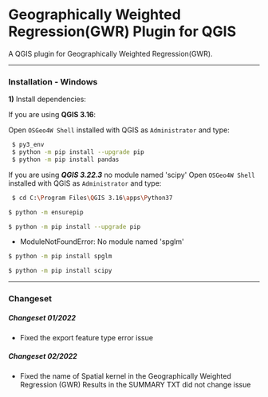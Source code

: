 # Geographically Weighted Regression(GWR) Plugin for QGIS
A QGIS plugin for Geographically Weighted Regression(GWR).

___
### Installation - Windows

**1)** Install dependencies:

If you are using **QGIS 3.16**:

Open `OSGeo4W Shell` installed with QGIS as `Administrator` and type:
```sh
 $ py3_env
 $ python -m pip install --upgrade pip
 $ python -m pip install pandas
```

If you are using ***QGIS 3.22.3***
no module named 'scipy'
Open `OSGeo4W Shell` installed with QGIS as `Administrator` and type:
```sh 
 $ cd C:\Program Files\QGIS 3.16\apps\Python37
```
 
```sh 
$ python -m ensurepip
```
 
```sh 
$ python -m pip install --upgrade pip
```
  
- ModuleNotFoundError: No module named 'spglm'
```sh 
$ python -m pip install spglm
```

 
```sh 
$ python -m pip install scipy
```
___
### Changeset

##### Changeset 01/2022
- Fixed the export feature type error issue

##### Changeset 02/2022
- Fixed the name of Spatial kernel in the Geographically Weighted Regression (GWR) Results in the SUMMARY TXT did not change issue
